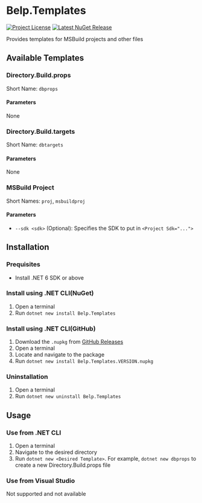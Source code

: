 # Belp.Templates
[![Project License](https://img.shields.io/badge/license-MIT--0-green?style=flat-square "License")](https://github.com/Arthri/Belp/blob/35dc43df571de970e89f186f14b2ada33b1b956c/LICENSE) [![Latest NuGet Release](https://img.shields.io/nuget/v/Belp.Templates?style=flat-square "Latest NuGet Release")](https://www.nuget.org/packages/Belp.Templates/latest)

Provides templates for MSBuild projects and other files

## Available Templates

### Directory.Build.props
Short Name: `dbprops`

#### Parameters
None

### Directory.Build.targets
Short Name: `dbtargets`

#### Parameters
None

### MSBuild Project
Short Names: `proj`, `msbuildproj`

#### Parameters
- `--sdk <sdk>` (Optional): Specifies the SDK to put in `<Project Sdk="...">`

## Installation

### Prequisites
- Install .NET 6 SDK or above

### Install using .NET CLI(NuGet)
1. Open a terminal
1. Run `dotnet new install Belp.Templates`

### Install using .NET CLI(GitHub)
1. Download the `.nupkg` from [GitHub Releases](https://github.com/Arthri/Belp/releases/latest)
1. Open a terminal
1. Locate and navigate to the package
1. Run `dotnet new install Belp.Templates.VERSION.nupkg`

### Uninstallation
1. Open a terminal
1. Run `dotnet new uninstall Belp.Templates`

## Usage

### Use from .NET CLI
1. Open a terminal
1. Navigate to the desired directory
1. Run `dotnet new <Desired Template>`. For example, `dotnet new dbprops` to create a new Directory.Build.props file

### Use from Visual Studio
Not supported and not available
